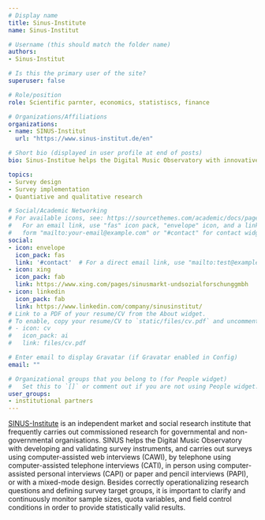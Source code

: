 ```yaml
---
# Display name
title: Sinus-Institute
name: Sinus-Institut

# Username (this should match the folder name)
authors:
- Sinus-Institut

# Is this the primary user of the site?
superuser: false

# Role/position
role: Scientific parnter, economics, statistiscs, finance

# Organizations/Affiliations
organizations:
- name: SINUS-Institut
  url: "https://www.sinus-institut.de/en"

# Short bio (displayed in user profile at end of posts)
bio: Sinus-Institue helps the Digital Music Observatory with innovative survey design and survey implementation. 

topics:
- Survey design
- Survey implementation
- Quantiative and qualitative research

# Social/Academic Networking
# For available icons, see: https://sourcethemes.com/academic/docs/page-builder/#icons
#   For an email link, use "fas" icon pack, "envelope" icon, and a link in the
#   form "mailto:your-email@example.com" or "#contact" for contact widget.
social:
- icon: envelope
  icon_pack: fas
  link: '#contact'  # For a direct email link, use "mailto:test@example.org".
- icon: xing
  icon_pack: fab
  link: https://www.xing.com/pages/sinusmarkt-undsozialforschunggmbh
- icon: linkedin
  icon_pack: fab
  link: https://www.linkedin.com/company/sinusinstitut/
# Link to a PDF of your resume/CV from the About widget.
# To enable, copy your resume/CV to `static/files/cv.pdf` and uncomment the lines below.
# - icon: cv
#   icon_pack: ai
#   link: files/cv.pdf

# Enter email to display Gravatar (if Gravatar enabled in Config)
email: ""

# Organizational groups that you belong to (for People widget)
#   Set this to `[]` or comment out if you are not using People widget.
user_groups:
- institutional partners
---
```


[SINUS-Institute](https://www.sinus-institut.de/en) is an independent market and social research institute that frequently carries out commissioned research for governmental and non-governmental organisations. SINUS helps the Digital Music Observatory with developing and validating survey instruments, and carries out surveys using computer-assisted web interviews (CAWI), by telephone using computer-assisted telephone interviews (CATI), in person using computer-assisted personal interviews (CAPI) or paper and pencil interviews (PAPI), or with a mixed-mode design. Besides correctly operationalizing research questions and defining survey target groups, it is important to clarify and continuously monitor sample sizes, quota variables, and field control conditions in order to provide statistically valid results.
